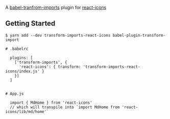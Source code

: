 A [babel-tranfrom-imports](https://bitbucket.org/amctheatres/babel-transform-imports) plugin for [react-icons](https://github.com/gorangajic/react-icons)

## Getting Started

```
$ yarn add --dev transform-imports-react-icons babel-plugin-transform-import 

# .babelrc

  plugins: [
    ['transform-imports', {
      'react-icons': { transform: 'transform-imports-react-icons/index.js' }
    }]
  ]


# App.js

  import { MdHome } from 'react-icons'
  // which will transpile into `import MdHome from 'react-icons/lib/md/home'`
```

